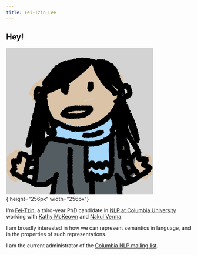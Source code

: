 ```yaml
---
title: Fei-Tzin Lee
---
```


## Hey!

![profile](/assets/img/profile.png){:height="256px" width="256px"}

I'm [Fei-Tzin](about.html), a third-year PhD candidate in [NLP at Columbia University](http://www1.cs.columbia.edu/nlp/index.cgi) working with [Kathy McKeown](http://www.cs.columbia.edu/~kathy/) and [Nakul Verma](http://www.cs.columbia.edu/~verma/).

I am broadly interested in how we can represent semantics in language, and in the properties of such representations.

I am the current administrator of the [Columbia NLP mailing list](https://lists.cs.columbia.edu/mailman/listinfo/nlp-announce).